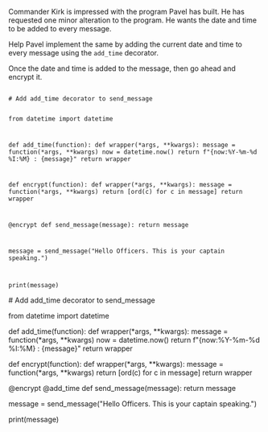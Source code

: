 Commander Kirk is impressed with the program Pavel has built. He has requested one minor alteration to the program. He wants the date and time to be added to every message.

Help Pavel implement the same by adding the current date and time to every message using the `add_time` decorator.

Once the date and time is added to the message, then go ahead and encrypt it.


<codeblock language="python" type="exercise" testMode="fixedInput">
<code>
# Add add_time decorator to send_message

from datetime import datetime

def add_time(function):
    def wrapper(*args, **kwargs):
        message = function(*args, **kwargs)
        now = datetime.now()
        return f"{now:%Y-%m-%d %I:%M} : {message}"
    return wrapper

def encrypt(function):
  def wrapper(*args, **kwargs):
    message = function(*args, **kwargs)
    return [ord(c) for c in message]
  return wrapper

@encrypt
def send_message(message):
  return message

message = send_message("Hello Officers. This is your captain speaking.")

print(message)
</code>

<solution>
# Add add_time decorator to send_message

from datetime import datetime

def add_time(function):
  def wrapper(*args, **kwargs):
    message = function(*args, **kwargs)
    now = datetime.now()
    return f"{now:%Y-%m-%d %I:%M} : {message}"
  return wrapper

def encrypt(function):
  def wrapper(*args, **kwargs):
    message = function(*args, **kwargs)
    return [ord(c) for c in message]
  return wrapper

@encrypt
@add_time
def send_message(message):
  return message

message = send_message("Hello Officers. This is your captain speaking.")

print(message)
</solution>
</codeblock>